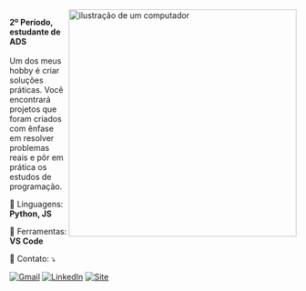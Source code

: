 <img src="https://raw.githubusercontent.com/MicaelliMedeiros/micaellimedeiros/master/image/computer-illustration.png" alt="ilustração de um computador" min-width="400px" max-width="400px" width="400px" align="right">

<p align="left"> 
  <strong>2º Período, estudante de ADS</strong><br></br>
  Um dos meus hobby é criar soluções práticas. Você encontrará projetos que foram criados com ênfase em resolver problemas reais e pôr em prática os estudos de programação.<br>

</p>

<p align="left">
  🦄 Linguagens: <strong>Python, JS</strong>
</p>

<p align="left">
  💼 Ferramentas: <strong>VS Code</strong>
</p>

<p align="left">
  💌 Contato: ⤵️
</p>

<p align="left">
  <a href="https://mail.google.com/mail/?view=cm&to=brunoantunesrj@gmail.com" target="_blank" title="Gmail">
  <img src="https://img.shields.io/badge/-Gmail-FF0000?style=flat-square&labelColor=FF0000&logo=gmail&logoColor=white&link=https://mail.google.com/mail/?view=cm&to=brunoantunesrj@gmail.com" alt="Gmail"/></a>
  <a href="https://www.linkedin.com/in/brunofernandes04/" target="_blank" title="LinkedIn">
  <img src="https://img.shields.io/badge/-Linkedin-0e76a8?style=flat-square&logo=Linkedin&logoColor=white&link=https://www.linkedin.com/in/brunofernandes04/" alt="LinkedIn"/></a>
  <a href="https://www.instagram.com/bruno.af07/" target="_blank"title="Instagram">
  <img src="https://img.shields.io/badge/-Site-707070?style=flat-square&labelColor=707070&logo=github&logoColor=white&link=https://0xc0002.github.io/brunoAbout/" alt="Site"/></a>
  <a href="https://0xc0002.github.io/brunoAbout//" target="_blank"title="Site">
</p>
